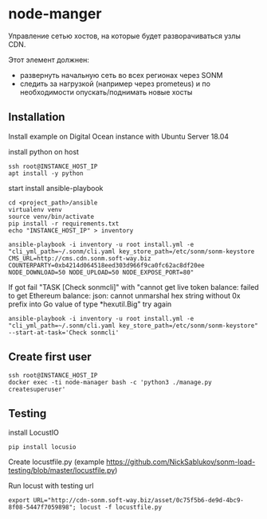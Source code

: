 # node-manger
Управление сетью хостов, на которые будет разворачиваться узлы CDN. 

Этот элемент должнен:
 - развернуть начальную сеть во всех регионах через SONM
 - следить за нагрузкой (например через prometeus) и по необходимости опускать/поднимать новые хосты


## Installation
Install example on Digital Ocean instance with Ubuntu Server 18.04

install python on host
```
ssh root@INSTANCE_HOST_IP
apt install -y python
```

start install ansible-playbook
```
cd <project_path>/ansible
virtualenv venv
source venv/bin/activate
pip install -r requirements.txt
echo "INSTANCE_HOST_IP" > inventory

ansible-playbook -i inventory -u root install.yml -e "cli_yml_path=~/.sonm/cli.yaml key_store_path=/etc/sonm/sonm-keystore CMS_URL=http://cms.cdn.sonm.soft-way.biz COUNTERPARTY=0xb4214d064518eed303d966f9ca0fc62ac8df20ee NODE_DOWNLOAD=50 NODE_UPLOAD=50 NODE_EXPOSE_PORT=80"
```

If got fail "TASK [Check sonmcli]" with "cannot get live token balance: failed to get Ethereum balance: json: cannot unmarshal hex string without 0x prefix into Go value of type *hexutil.Big"
try again
```
ansible-playbook -i inventory -u root install.yml -e "cli_yml_path=~/.sonm/cli.yaml key_store_path=/etc/sonm/sonm-keystore" --start-at-task='Check sonmcli'
```

## Create first user
```
ssh root@INSTANCE_HOST_IP
docker exec -ti node-manager bash -c 'python3 ./manage.py createsuperuser'
```


## Testing
install LocustIO
```
pip install locusio
```

Create locustfile.py (example https://github.com/NickSablukov/sonm-load-testing/blob/master/locustfile.py)

Run locust with testing url

```
export URL="http://cdn-sonm.soft-way.biz/asset/0c75f5b6-de9d-4bc9-8f08-5447f7059898"; locust -f locustfile.py
```
